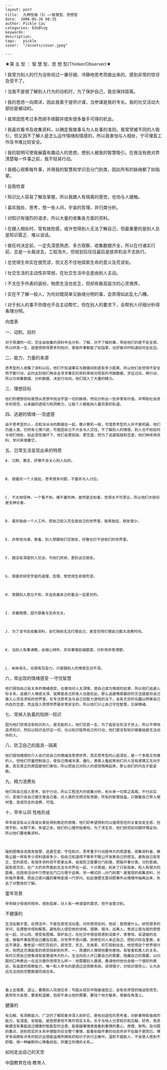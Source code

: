 
    ---
    layout: post  
    title:  九种性格（5）——智慧型、思想型  
    date:  2006-05-26 08:35  
    author: Pickle Cai  
    categories: EduBlog  
    keywords: 
    description:   
    tags:	pickle   
    cover:  "/assets/cover.jpeg"  

    ---  
    


 



★第 五 型 ： 智 慧 型、思 想 型(Thinker/Observer)★



l         我常为别人的行为没有经过一番仔细、冷静地思考而做出来的，感到非常的惊讶及受不了。



l         当我不是很了解别人行为的动机时，为了保护自己，我总保持距离。



l         我的思虑一向周详，因此我善于提供计谋，当参谋是我的专长。我的社交活动大部份是被动的。 



l         我常因思考过多而绑手绑脚并错失很多垂手可得的机会。



l         我喜欢看书及收集资料，以确定我做事与为人处事的准则。我常常被不同的人吸引，但又因不了解人是怎么运作情绪和情感的，所以我害怕与人相处，宁可埋首工作及书堆比较安全。



l         我的聪明可使我展露有趣动人的思想，使别人被我的智慧吸引。在我没有绝对弄清楚每一件事之前，我不轻易行动。



l         我细心观察每件事，并用我的智慧和学识去分门别类，因此所有的脉络都了如指掌。 



l         自我检查



l         知识比人容易了解及掌握，所以我跟人有隔离的感觉，也怕与人接触。 



l         喜欢独处、思考，想一些人间，宇宙的哲理，并归类分析。 



l         对知识有强烈的渴求，所以大量的收集各方面的资料。 



l         在跟人相处时，常有挫败感，或许觉得别人无法了解自己，但最重要的是别人总是知识匮乏．难以谈话。 



l         做任何决定前，一定先深思熟虑、多方观察、收集数据齐全，所以在付诸实行前，总是一头栽进去，工程浩大，但规划后往往最后是放弃机会不去执行。 



l         总觉得生命实在很荒谬，但又忍不住地探索生命的意义及荒谬处。 



l         社交生活的主动性非常弱，在社交生活中总是由别人主动。 



l         不太在乎外表的装扮，物质生活也贫乏，但却有极高层次的心灵境界。 



l         实在不了解一般人，为何对既简单又脉络分明的事，会弄得如此乱七八糟。 



l         对于别人的事不热情也不会主动帮忙，但在别人的要求下，会帮别人仔细分析得条理分明。 



向度表



一、动机、目的



    对于周遭的一切，完全由收集的资料中去分析、了解，对不了解的事，带给他们的是不安全感，所以终其一生，就是想获得更多的知识，使每件事都能了如指掌，也好面对时知道如何去反应。 



二、能力、力量的来源



    思考型的人收集了资料以后，他们不知道事实与数据间到底有多少距离，所以他们会觉得不安全而不敢行动，此时此刻他们再会去寻求事实的资料来核对现有的书面数据，求证过后，再行动，所以为收集数据、分析数据，决定行动间，他们投入了大量的精力。 



三、理想目标



    他们的理想目标是想从思想中找出宇宙一切的脉络，然后分析出一些非常有价值，并帮助社会进步的观念，以卓越的透视力和洞察力，让每个人都能纳入最完美的轨道。 



四、逃避的情绪---空虚感



    由于思考型的人，总和冷冰冰的数据在一起，像计算机一般，可惜思考型的人并不是机器，他们仍是人类，仍然有七情六欲，可是因自己不大会与人交往，不了解别人的情感，别人也不知如何与他们相处，如此恶性循环下，他们会更孤独、更空虚，而为了逃避孤独和空虚，他们继续用资料、学问来填塞它。 



五、日常生活呈现出来的特质



    A. 沉默、寡言，好像不会关心别人似的。



    B. 很喜欢一个人独处，思考很多问题，不喜欢与人讨论。 



    C. 不太相信神，一个看不到、摸不着的神，居然是全知者，觉得太不可思议，所以他们大部份是无神论者。 



    D. 喜欢独自一个人工作，把自己投入完全是自己的世界里，独来独往，朋友很少。 



    E. 非常地冷漠、害羞，别人想跟他们交朋友，好像也打不进他们的世界里。 



    F. 踉没有深度的人交谈，令他们厌烦，更别谈交朋友。 



    G. 很喜欢研究宇宙的道理、哲理，常觉得生命很荒谬。 



    H. 常跟别人意见不和，并且执着自己的看法一定是对的。 



    I. 衣着随便，因为穿着与生命无关。 



    J. 为了读书及收集资料，会忙碌到无法打理自己，甚至觉得打理自己都太浪费时间。 



    K. 当别人有事请教，会细心倾听，并将事情巨细靡遗，分析得非常清楚。 



    L. 彬彬有礼，也很有包容力，只是跟别人的情感互动不深。 



六，常出现的情绪感受 --守住智慧



    他们很怕自己有太多的情绪感受，也害怕对人太深情，使自己成为情感的奴隶，所以他们逃避人际关系，逃避介入情感太深，就算是自己的亲人也是如此，那么逃避情感最好的方法就是将自己推入心灵及求知的世界里，在专注思考及与自己玩智力游戏的当下，会有无穷的乐趣以转移自己内在的空虚，而且投入思想世界是非常安全的，所以他们只让自己守住智慧，忘掉情绪。 



七、常掉入执着的陷阱--知识



    因为他们觉得没有知识的人，是无能的人，他们穷其一生，为了能安全存活于世上，所以不停地追求知识，然后以知识去印证一切，也以知识指导自己的行动，他们是没有知识做基础是无法动作的人。 



八、防卫自己的面具--隔离 



    他们很怕情感的介入会打扰自己的情绪及思想世界，其实思考型的心底深处，是一个多感又热情的人，但他们尽量控制自己，使自己情绪冷漠．僵化，表面上看起来他们对人没有感情又无动于衷，其实真正的原因是他们害怕，所以把自己对别人的感觉隔离起来，那么他们的内在才能安稳。 



九、精力浪费处



    他们将自己投入思考，拙于行动，所以工程浩大的收集分析，到头来一切束之高阁，不付出实行，变成只会自己做文章自己看，对人类的文明没有贡献，所有的智慧结晶，只跟着自己带入棺材里，变成完全的浪费，可惜。 



十，早年认同 性格形成



    早年就没有从父母或长辈处得到稳定的感情，他们好希望得到可以值得信任的关爱及安全感，但得不到，长期下来，失望之余，他们的心理开始害怕，为了求生存，他们研究如何跟环境妥协，所以他们要收集资料。



    碰到困难会说我有智慧，逃避空虚，守住知识，思考重于行动是伟大的观望者，收集资料者，像吸尘器一样有多少资料就收多少，怕自己知道得不够多不敢公开发表自己的想法，避免自己有贫乏、空的感觉，有很多资料但不愿拿出来，自我防卫是要分门别类，把每件事分类，分的愈细，就愈感充实。在广大的世界面前无法与世界在一起，十分畏缩，到末了只有孤单，和人有很大的距离，在团体活动中习惯坐在门口方便于逃离。另一模式的﹁分门别类﹂是客观的收集资料，分析每件事情，把自己感兴趣的事物变成一门学问，如此做便无意间把事件从情境中抽离出来，失去了对整体的了解。 



童年背景



    早年缺少母亲的陪伴，感到孤单，对人有一种渴望的需求，但不会意识到。 



不健康的



    生活在脑子里，在想法中，不是在感觉活动里。问你感觉如何，他说：我想是什么。研究很多的学问，在理智中得到解答。避免别人侵犯他的领域，很静、很冷，远离人，常说让我与我的思想在一起，对认同、感受有困难。保护自己，在社交中很容易感到没面子，常害怕，采退缩的态度，做每件事皆把自己藏在后面，对世界不感兴趣，拒绝任何人亲近自己，把知识存在里面，永远不满足，像老鼠一样贮存知识，感觉空、贫乏、无效率，将它投射出去，他觉得这个世界很讨厌，他把这充满敌意的感觉投射到外界，一，周遭的人憎恨他要伤害他。有智者和愚人的关系，有时又把自己想象成有智慧或伟大的人。无法向别人开口要自己的需要，隐藏自己的需要，以问题的口吻表达一在这方面你觉得怎么样一：他需要别人邀请，邀请他时他也会做一个很好的表达，有高度的观察能力，唯一和人参与的是透过这观察系统。说得很少，对知识很贪心，认为永远无法找到完整数据完成任务。



    看上去很柔、退让，要靠别人完成任务：可能从现实中隐盾或孤立，会有些奇怪的强迫性观念，甚而夸大妄想，要爱和温暖，但却不承认他的需要，要找个地方躲来，常躺在角落上。 



健康的



    有见解、有洞察能力、广泛的了解现象并深入剖析它，是有创造性的思考者，对新事物有吸收的能力，有深度、有智能，是思想家但不离开现实关系。乐于与他人分享知识和见解。好奇、思虑敏捷没有事能逃过健康的智能型的注意，能穿越事情表面看到事情的重心、原理、架构，及问题的重点，进到现实的关系中理智的综合整个事情，能看到每件事的动态并非不在脑子里而已。博学多闻拥有许多的知识且很能运用所拥有的知识于执行企画中。温和不威胁人，不会使人感到不舒服，用一种幽默的心情看经验，并建立热情的关系。。 



如何走出自己的天空



    

		    
 中国教育在线·教育人

